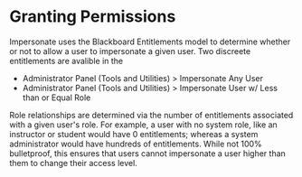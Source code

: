 # Granting Permissions

Impersonate uses the Blackboard Entitlements model to determine whether or not to allow a user to impersonate a given user. Two discreete entitlements are avalible in the

* Administrator Panel \(Tools and Utilities\) &gt; Impersonate Any User
* Administrator Panel \(Tools and Utilities\) &gt; Impersonate User w/ Less than or Equal Role

Role relationships are determined via the number of entitlements associated with a given user's role. For example, a user with no system role, like an instructor or student would have 0 entitlements; whereas a system administrator would have hundreds of entitlements. While not 100% bulletproof, this ensures that users cannot impersonate a user higher than them to change their access level.

